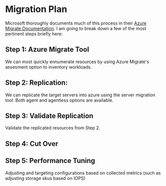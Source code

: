# Migration Plan

Microsoft thoroughly documents much of this process in their [Azure Migrate Documentation](https://learn.microsoft.com/en-us/azure/migrate/?view=migrate-classic). I am going to break down a few of the most pertinent steps briefly here:

## Step 1: Azure Migrate Tool

We can most quickly ennumerate resources by using Azure Migrate's assesment option to inventory workloads.


## Step 2: Replication:

We can replicate the target servers into azure using the server migration tool. Both agent and agentless options are available.

## Step 3: Validate Replication

Validate the replicated resources from Step 2.

## Step 4: Cut Over

## Step 5: Performance Tuning

Adjusting and targeting configurations based on collected metrics (such as adjusting storage skus based on IOPS)

